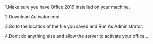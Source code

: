 1.Make sure you have Office 2019 Installed on your machine.

2.Download Activator.cmd

3.Go to the location of the file you saved and Run As Administrator.

4.Don’t do anything else and allow the server to activate your office…
